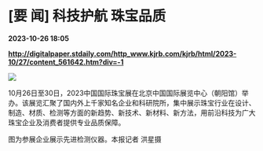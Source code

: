 # [要 闻] 科技护航 珠宝品质

**2023-10-26 18:05**

**http://digitalpaper.stdaily.com/http_www.kjrb.com/kjrb/html/2023-10/27/content_561642.htm?div=-1**

![](http://digitalpaper.stdaily.com/http_www.kjrb.com/kjrb/images/2023-10/27/02/3551901_zhangjy_1698329739930_b.jpg)

 10月26日至30日，2023中国国际珠宝展在北京中国国际展览中心（朝阳馆）举办。该展览汇聚了国内外上千家知名企业和科研院所，集中展示珠宝行业在设计、制造、材质、检测等方面的新趋势、新技术、新材料、新方法，用前沿科技为广大珠宝企业及消费者提供专业品质保障。

 图为参展企业展示先进检测仪器。本报记者 洪星摄